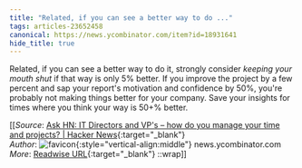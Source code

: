 ```yaml
---
title: "Related, if you can see a better way to do ..."
tags: articles-23652458
canonical: https://news.ycombinator.com/item?id=18931641
hide_title: true
---
```


Related, if you can see a better way to do it, strongly consider *keeping your mouth shut* if that way is only 5% better. If you improve the project by a few percent and sap your report's motivation and confidence by 50%, you're probably not making things better for your company. Save your insights for times where you think your way is 50+% better.


[[_Source_: [Ask HN: IT Directors and VP's – how do you manage your time and projects? | Hacker News](https://news.ycombinator.com/item?id=18931641){:target="_blank"}<br>
_Author_: ![favicon](https://s2.googleusercontent.com/s2/favicons?domain=news.ycombinator.com){:style="vertical-align:middle"} news.ycombinator.com<br>
_More_: [Readwise URL](https://readwise.io/open/463066919){:target="_blank"}
::wrap]]
